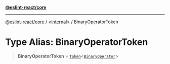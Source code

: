 [**@eslint-react/core**](../../README.md)

***

[@eslint-react/core](../../README.md) / [\<internal\>](../README.md) / BinaryOperatorToken

# Type Alias: BinaryOperatorToken

> **BinaryOperatorToken** = [`Token`](../interfaces/Token.md)\<[`BinaryOperator`](BinaryOperator.md)\>
